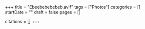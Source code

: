 +++
title = "Ebeebebebebeb.avif"
tags = ["Photos"]
categories = []
startDate = ""
draft = false
pages = []

citations = []
+++
